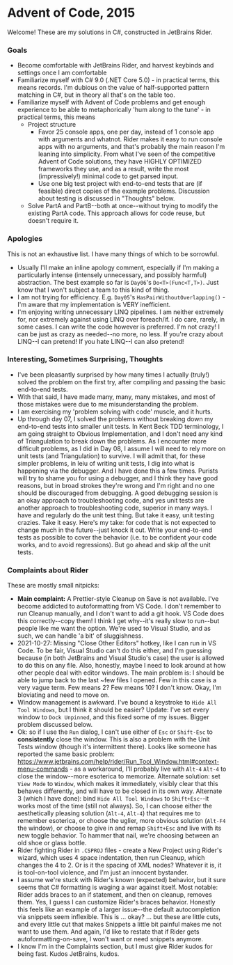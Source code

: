 ﻿# Advent of Code, 2015

Welcome! These are my solutions in C#, constructed in JetBrains Rider.

### Goals

- Become comfortable with JetBrains Rider, and harvest keybinds and settings once I am comfortable
- Familiarize myself with C# 9.0 (.NET Core 5.0) - in practical terms, this means records. I'm dubious on the value of half-supported pattern matching in C#, but in theory all that's on the table too.
- Familiarize myself with Advent of Code problems and get enough experience to be able to metaphorically 'hum along to the tune' - in practical terms, this means
  - Project structure
    - Favor 25 console apps, one per day, instead of 1 console app with arguments and whatnot. Rider makes it easy to run console apps with no arguments, and that's probably the main reason I'm leaning into simplicity. From what I've seen of the competitive Advent of Code solutions, they have HIGHLY OPTIMIZED frameworks they use, and as a result, write the most (impressively!) minimal code to get parsed input.
    - Use one big test project with end-to-end tests that are (if feasible) direct copies of the example problems. Discussion about testing is discussed in "Thoughts" below.
  - Solve PartA and PartB--both at once--without trying to modify the existing PartA code. This approach allows for code reuse, but doesn't require it.

### Apologies

This is not an exhaustive list. I have many things of which to be sorrowful.

- Usually I'll make an inline apology comment, especially if I'm making a particularly intense (intensely unnecessary, and possibly harmful) abstraction. The best example so far is `Day06`'s `Do<T>(Func<T,T>)`. Just know that I won't subject a team to this kind of thing.
- I am not trying for efficiency. E.g. `Day05`'s `HasPairWithoutOverlapping()` - I'm aware that my implementation is VERY inefficient.
- I'm enjoying writing unnecessary LINQ pipelines. I am neither extremely for, nor extremely against using LINQ over foreach/if. I do care, rarely, in some cases. I can write the code however is preferred. I'm not crazy! I can be just as crazy as needed--no more, no less. If you're crazy about LINQ--I can pretend! If you hate LINQ--I can also pretend!

### Interesting, Sometimes Surprising, Thoughts

- I've been pleasantly surprised by how many times I actually (truly!) solved the problem on the first try, after compiling and passing the basic end-to-end tests.
- With that said, I have made many, many, many mistakes, and most of those mistakes were due to me misunderstanding the problem.
- I am exercising my 'problem solving with code' muscle, and it hurts.
- Up through day 07, I solved the problems without breaking down my end-to-end tests into smaller unit tests. In Kent Beck TDD terminology, I am going straight to Obvious Implementation, and I don't need any kind of Triangulation to break down the problems. As I encounter more difficult problems, as I did in Day 08, I assume I will need to rely more on unit tests (and Triangulation) to survive. I will admit that, for these simpler problems, in leiu of writing unit tests, I dig into what is happening via the debugger. And I have done this a few times. Purists will try to shame you for using a debugger, and I think they have good reasons, but in broad strokes they're wrong and I'm right and no one should be discouraged from debugging. A good debugging session is an okay approach to troubleshooting code, and yes unit tests are another approach to troubleshooting code, superior in many ways. I have and regularly do the unit test thing. But take it easy, unit testing crazies. Take it easy. Here's my take: for code that is not expected to change much in the future--just knock it out. Write your end-to-end tests as possible to cover the behavior (i.e. to be confident your code works, and to avoid regressions). But go ahead and skip _all_ the unit tests.

### Complaints about Rider

These are mostly small nitpicks:

- **Main complaint:** A Prettier-style Cleanup on Save is not available. I've become addicted to autoformatting from VS Code. I don't remember to run Cleanup manually, and I don't want to add a git hook. VS Code does this correctly--copy them! I think I get why--it's really slow to run--but people like me want the option. We're used to Visual Studio, and as such, we can handle 'a bit' of sluggishness.
- 2021-10-27: Missing "Close Other Editors" hotkey, like I can run in VS Code. To be fair, Visual Studio can't do this either, and I'm guessing because (in both JetBrains and Visual Studio's case) the user is allowed to do this on any file. Also, honestly, maybe I need to look around at how other people deal with editor windows. The main problem is: I should be able to jump back to the last ~few files I opened. Few in this case is a very vague term. Few means 2? Few means 10? I don't know. Okay, I'm bloviating and need to move on.
- Window management is awkward. I've bound a keystroke to `Hide All Tool Windows`, but I think it should be easier? Update: I've set every window to `Dock Unpinned`, and this fixed some of my issues. Bigger problem discussed below.
- Ok: so if I use the `Run` dialog, I can't use either of `Esc` or `Shift-Esc` to **consistently** close the window. This is also a problem with the Unit Tests window (though it's intermittent there). Looks like someone has reported the same basic problem: https://www.jetbrains.com/help/rider/Run_Tool_Window.html#context-menu-commands - as a workaround, I'll probably live with `Alt-4` `Alt-4` to close the window--more esoterica to memorize. Alternate solution: set `View Mode` to `Window`, which makes it immediately, visibly clear that this behaves differently, and will have to be closed in its own way. Alternate 3 (which I have done): bind `Hide All Tool Windows` to `Shift+Esc`--it works most of the time (still not always). So, I can choose either the aesthetically pleasing solution (`Alt-4`, `Alt-4`) that requires me to remember esoterica, or choose the uglier, more obvious solution (`Alt-F4` the window), or choose to give in and remap `Shift+Esc` and live with its new toggle behavior. To hammer that nail, we're choosing between an old shoe or glass bottle.
- Rider fighting Rider in `.CSPROJ` files - create a New Project using Rider's wizard, which uses 4 space indentation, then run Cleanup, which changes the 4 to 2. Or is it the spacing of XML nodes? Whatever it is, it is tool-on-tool violence, and I'm just an innocent bystander.
- I assume we're stuck with Rider's known (expected) behavior, but it sure seems that C# formatting is waging a war against itself. Most notable: Rider adds braces to an if statement, and then on cleanup, removes them. Yes, I guess I can customize Rider's braces behavior. Honestly this feels like an example of a larger issue--the default autocompletion via snippets seem inflexible. This is ... okay? ... but these are little cuts, and every little cut that makes Snippets a little bit painful makes me not want to use them. And again, I'd like to restate that if Rider gets autoformatting-on-save, I won't want or need snippets anymore.
- I know I'm in the Complaints section, but I must give Rider kudos for being fast. Kudos JetBrains, kudos.
